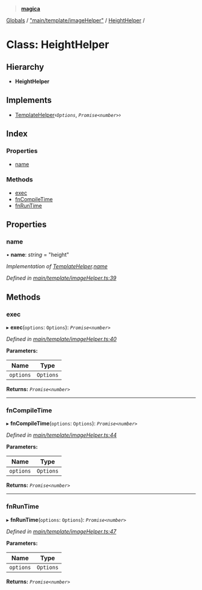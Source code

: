 > **[magica](../README.md)**

[Globals](../README.md) / ["main/template/imageHelper"](../modules/_main_template_imagehelper_.md) / [HeightHelper](_main_template_imagehelper_.heighthelper.md) /

# Class: HeightHelper

## Hierarchy

* **HeightHelper**

## Implements

* [TemplateHelper](../interfaces/_main_template_template_.templatehelper.md)‹*`Options`*, *`Promise<number>`*›

## Index

### Properties

* [name](_main_template_imagehelper_.heighthelper.md#name)

### Methods

* [exec](_main_template_imagehelper_.heighthelper.md#exec)
* [fnCompileTime](_main_template_imagehelper_.heighthelper.md#fncompiletime)
* [fnRunTime](_main_template_imagehelper_.heighthelper.md#fnruntime)

## Properties

###  name

• **name**: *string* = "height"

*Implementation of [TemplateHelper](../interfaces/_main_template_template_.templatehelper.md).[name](../interfaces/_main_template_template_.templatehelper.md#name)*

*Defined in [main/template/imageHelper.ts:39](https://github.com/cancerberoSgx/magica/blob/7866695/src/main/template/imageHelper.ts#L39)*

## Methods

###  exec

▸ **exec**(`options`: `Options`): *`Promise<number>`*

*Defined in [main/template/imageHelper.ts:40](https://github.com/cancerberoSgx/magica/blob/7866695/src/main/template/imageHelper.ts#L40)*

**Parameters:**

Name | Type |
------ | ------ |
`options` | `Options` |

**Returns:** *`Promise<number>`*

___

###  fnCompileTime

▸ **fnCompileTime**(`options`: `Options`): *`Promise<number>`*

*Defined in [main/template/imageHelper.ts:44](https://github.com/cancerberoSgx/magica/blob/7866695/src/main/template/imageHelper.ts#L44)*

**Parameters:**

Name | Type |
------ | ------ |
`options` | `Options` |

**Returns:** *`Promise<number>`*

___

###  fnRunTime

▸ **fnRunTime**(`options`: `Options`): *`Promise<number>`*

*Defined in [main/template/imageHelper.ts:47](https://github.com/cancerberoSgx/magica/blob/7866695/src/main/template/imageHelper.ts#L47)*

**Parameters:**

Name | Type |
------ | ------ |
`options` | `Options` |

**Returns:** *`Promise<number>`*
